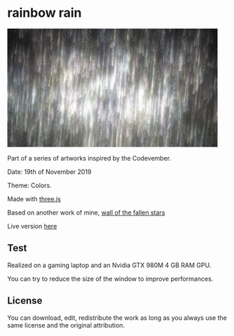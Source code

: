 # rainbow rain

![alt text](https://raw.githubusercontent.com/KessonDalef/Codevember_2019/master/Screenshots/Codevember_19.gif)

Part of a series of artworks inspired by the Codevember.

Date: 19th of November 2019

Theme: Colors.

Made with [three.js](https://threejs.org/)

Based on another work of mine, [wall of the fallen stars](https://kesson.io/experiments/walloffallenstars/)

Live version [here](https://kesson.io/experiments/codevember/codevember_19)



## Test

Realized on a gaming laptop and an Nvidia GTX 980M 4 GB RAM GPU.

You can try to reduce the size of the window to improve performances.



## License

You can download, edit, redistribute the work as long as you always use the same license and the original attribution.
